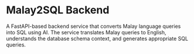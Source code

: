 # Malay2SQL Backend

A FastAPI-based backend service that converts Malay language queries into SQL using AI. The service translates Malay queries to English, understands the database schema context, and generates appropriate SQL queries.

